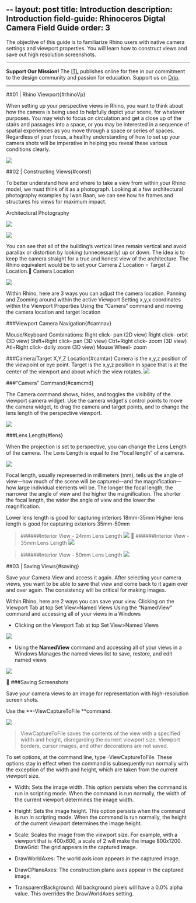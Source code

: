 --
layout: post
title: Introduction
description: Introduction
field-guide: Rhinoceros Digtal Camera Field Guide
order: 3
---

The objective of this guide is to familiarize Rhino users with native camera settings and viewport properties. You will learn how to construct views and save out high resolution screenshots.

---

<div class="alert alert-success"><strong>Support Our Mission!
</strong> The <a href="http://www.pratt.edu"><span class="label label-default">ITL</span></a> publishes online for free in our commitment to the design community and passion for education. Support us on <a href="http://www.drip.com"><span class="label label-info">Drip</span></a>.</div>

---

##01 | Rhino Viewport{#rhinoVp}

When setting up your perspective views in Rhino, you want to think about how the camera is being used to helpfully depict your scene, for whatever purposes. You may wish to focus on circulation and get a close up of the stairs and passages into a space, or you may be interested in a sequence of spatial experiences as you move through a space or series of spaces. Regardless of your focus, a healthy understanding of how to set up your camera shots will be imperative in helping you reveal these various conditions clearly.

![](./images/Props.PNG)

##02 | Constructing Views{#const}

To better understand how and where to take a view from within your Rhino model, we must think of it as a photograph. Looking at a few architectural photography examples by Iwan Baan, we can see how he frames and structures his views for maximum impact.

Architectural Photography

![](./images/1.PNG)

![](./images/2.PNG)


You can see that all of the building’s vertical lines remain vertical and avoid parallax or distortion by looking (unnecessarily) up or down. The idea is to keep the camera straight for a true and honest view of the architecture. The Rhino equivalent would be to set your Camera Z Location = Target Z Location.
Camera Location

![](./images/3.PNG)

Within Rhino, here are 3 ways you can adjust the camera location.
Panning and Zooming around within the active Viewport
Setting x,y,x coordinates within the Viewport Properties
Using the “Camera” command and moving the camera location and target location

###Viewport Camera Navigation{#camnav}

Mouse/Keyboard Combinations:
Right click- pan (2D view)
Right click- orbit (3D view)
Shift+Right click- pan (3D view)
Ctrl+Right click- zoom (3D view)
Atl+Right click- dolly zoom (3D view)
Mouse Wheel- zoom

###Camera/Target X,Y,Z Location{#camtar}
Camera is the x,y,z position of the viewpoint or eye point.
Target is the x,y,z position in space that is at the center of the viewport and about which the view rotates.
![](./images/5.PNG)


###“Camera” Command{#camcmd}

The Camera command shows, hides, and toggles the visibility of the viewport camera widget. Use the camera widget's control points to move the camera widget, to drag the camera and target points, and to change the lens length of the perspective viewport.

![](./images/6.PNG)


###Lens Length{#lens}

When the projection is set to perspective, you can change the Lens Length of the camera. The Lens Length is equal to the “focal length” of a camera.

![](./images/7.PNG)


Focal length, usually represented in millimeters (mm), tells us the angle of view—how much of the scene will be captured—and the magnification—how large individual elements will be. The longer the focal length, the narrower the angle of view and the higher the magnification. The shorter the focal length, the wider the angle of view and the lower the magnification.

Lower lens length is good for capturing interiors 18mm-35mm
Higher lens length is good for capturing exteriors 35mm-50mm


>######Interior View - 24mm Lens Length
>![](./images/8.PNG)

>######Interior View - 35mm Lens Length
>![](./images/9.PNG)

>######Interior View - 50mm Lens Length
>![](./images/10.PNG)


##03 | Saving Views{#saving}

Save your Camera View and access it again. After selecting your camera views, you want to be able to save that view and come back to it again over and over again. The consistency will be critical for making images.

Within Rhino, here are 2 ways you can save your view.
Clicking on the Viewport Tab at top Set View>Named Views
Using the “NamedView” command and accessing all of your views in a Windows

- Clicking on the Viewport Tab at top Set View>Named Views

![](./images/11.PNG)

- Using the **NamedView** command and accessing all of your views in a Windows
Manages the named views list to save, restore, and edit named views

![](./images/12.PNG)


###Saving Screenshots

Save your camera views to an image for representation with high-resolution screen shots.

Use the **-ViewCaptureToFile **command.

![](./images/13.PNG)


> ViewCaptureToFile saves the contents of the view with a specified width and height, disregarding the current viewport size. Viewport borders, cursor images, and other decorations are not saved.



To set options, at the command line, type -ViewCaptureToFile.
These options stay in effect when the command is subsequently run normally with the exception of the width and height, which are taken from the current viewport size.
- Width: Sets the image width. This option persists when the command is run in scripting mode. When the command is run normally, the width of the current viewport determines the image width.

- Height: Sets the image height. This option persists when the command is run in scripting mode. When the command is run normally, the height of the current viewport determines the image height.

- Scale: Scales the image from the viewport size. For example, with a viewport that is 400x600, a scale of 2 will make the image 800x1200.
DrawGrid: The grid appears in the captured image.

- DrawWorldAxes: The world axis icon appears in the captured image.

- DrawCPlaneAxes: The construction plane axes appear in the captured image.

- TransparentBackground: All background pixels will have a 0.0% alpha value. This overrides the DrawWorldAxes setting.





